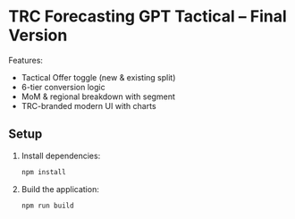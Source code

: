# TRC Forecasting GPT Tactical – Final Version

Features:
- Tactical Offer toggle (new & existing split)
- 6-tier conversion logic
- MoM & regional breakdown with segment
- TRC-branded modern UI with charts
## Setup

1. Install dependencies:
   ```bash
   npm install
   ```
2. Build the application:
   ```bash
   npm run build
   ```